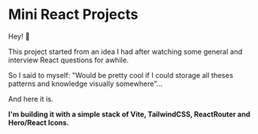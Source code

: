 # Mini React Projects

Hey! 👋

This project started from an idea I had after watching some general and interview React questions for awhile.

So I said to myself: "Would be pretty cool if I could storage all theses patterns and knowledge visually somewhere"...

And here it is. 

**I'm building it with a simple stack of Vite, TailwindCSS, ReactRouter and Hero/React Icons.**

